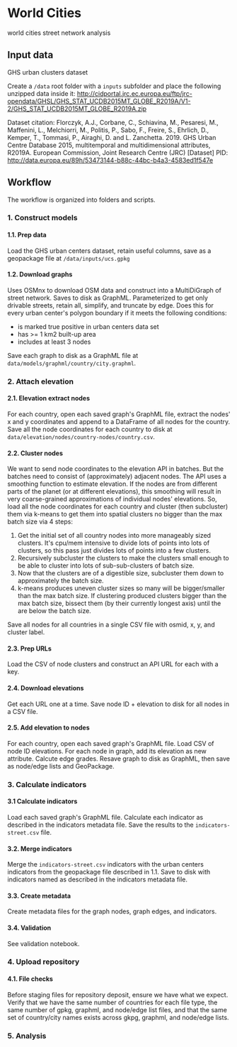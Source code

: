 # World Cities
world cities street network analysis


## Input data

GHS urban clusters dataset

Create a `/data` root folder with a `inputs` subfolder and place the following unzipped data inside it: http://cidportal.jrc.ec.europa.eu/ftp/jrc-opendata/GHSL/GHS_STAT_UCDB2015MT_GLOBE_R2019A/V1-2/GHS_STAT_UCDB2015MT_GLOBE_R2019A.zip

Dataset citation: Florczyk, A.J., Corbane, C., Schiavina, M., Pesaresi, M., Maffenini, L., Melchiorri, M., Politis, P., Sabo, F., Freire, S., Ehrlich, D., Kemper, T., Tommasi, P., Airaghi, D. and L. Zanchetta. 2019. GHS Urban Centre Database 2015, multitemporal and multidimensional attributes, R2019A. European Commission, Joint Research Centre (JRC) [Dataset] PID: http://data.europa.eu/89h/53473144-b88c-44bc-b4a3-4583ed1f547e

## Workflow

The workflow is organized into folders and scripts.

### 1. Construct models


#### 1.1. Prep data

Load the GHS urban centers dataset, retain useful columns, save as a geopackage file at `/data/inputs/ucs.gpkg`

#### 1.2. Download graphs

Uses OSMnx to download OSM data and construct into a MultiDiGraph of street network. Saves to disk as GraphML. Parameterized to get only drivable streets, retain all, simplify, and truncate by edge. Does this for every urban center's polygon boundary if it meets the following conditions:

  - is marked true positive in urban centers data set
  - has >= 1 km2 built-up area
  - includes at least 3 nodes

Save each graph to disk as a GraphML file at `data/models/graphml/country/city.graphml`.

### 2. Attach elevation

#### 2.1. Elevation extract nodes

For each country, open each saved graph's GraphML file, extract the nodes' x and y coordinates and append to a DataFrame of all nodes for the country. Save all the node coordinates for each country to disk at `data/elevation/nodes/country-nodes/country.csv`.

#### 2.2. Cluster nodes

We want to send node coordinates to the elevation API in batches. But the batches need to consist of (approximately) adjacent nodes. The API uses a smoothing function to estimate elevation. If the nodes are from different parts of the planet (or at different elevations), this smoothing will result in very coarse-grained approximations of individual nodes' elevations. So, load all the node coordinates for each country and cluster (then subcluster) them via k-means to get them into spatial clusters no bigger than the max batch size via 4 steps:

  1. Get the initial set of all country nodes into more manageably sized clusters. It's cpu/mem intensive to divide lots of points into lots of clusters, so this pass just divides lots of points into a few clusters.
  2. Recursively subcluster the clusters to make the clusters small enough to be able to cluster into lots of sub-sub-clusters of batch size.
  3. Now that the clusters are of a digestible size, subcluster them down to approximately the batch size.
  4. k-means produces uneven cluster sizes so many will be bigger/smaller than the max batch size. If clustering produced clusters bigger than the max batch size, bissect them (by their currently longest axis) until the are below the batch size.

Save all nodes for all countries in a single CSV file with osmid, x, y, and cluster label.

#### 2.3. Prep URLs

Load the CSV of node clusters and construct an API URL for each with a key.

#### 2.4. Download elevations

Get each URL one at a time. Save node ID + elevation to disk for all nodes in a CSV file.

#### 2.5. Add elevation to nodes

For each country, open each saved graph's GraphML file. Load CSV of node ID elevations. For each node in graph, add its elevation as new attribute. Calcute edge grades. Resave graph to disk as GraphML, then save as node/edge lists and GeoPackage.

### 3. Calculate indicators

#### 3.1 Calculate indicators

Load each saved graph's GraphML file. Calculate each indicator as described in the indicators metadata file. Save the results to the `indicators-street.csv` file.

#### 3.2. Merge indicators

Merge the `indicators-street.csv` indicators with the urban centers indicators from the geopackage file described in 1.1. Save to disk with indicators named as described in the indicators metadata file.

#### 3.3. Create metadata

Create metadata files for the graph nodes, graph edges, and indicators.

#### 3.4. Validation

See validation notebook.

### 4. Upload repository

#### 4.1. File checks

Before staging files for repository deposit, ensure we have what we expect. Verify that we have the same number of countries for each file type, the same number of gpkg, graphml, and node/edge list files, and that the same set of country/city names exists across gkpg, graphml, and node/edge lists.

### 5. Analysis
